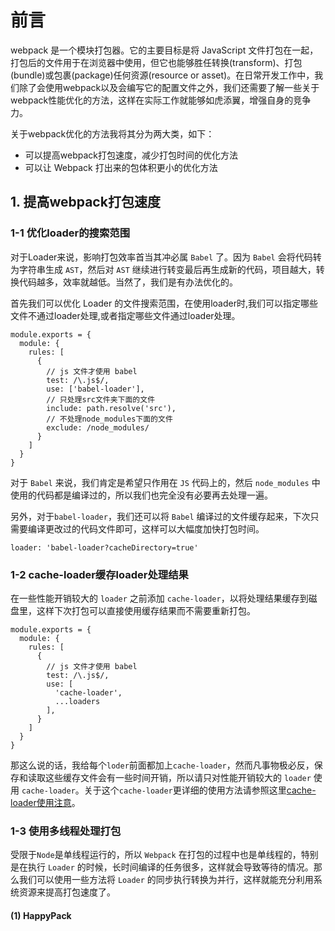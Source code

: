 # 前言

webpack 是一个模块打包器。它的主要目标是将 JavaScript 文件打包在一起，打包后的文件用于在浏览器中使用，但它也能够胜任转换(transform)、打包(bundle)或包裹(package)任何资源(resource or asset)。在日常开发工作中，我们除了会使用webpack以及会编写它的配置文件之外，我们还需要了解一些关于webpack性能优化的方法，这样在实际工作就能够如虎添翼，增强自身的竞争力。

关于webpack优化的方法我将其分为两大类，如下：

- 可以提高webpack打包速度，减少打包时间的优化方法
- 可以让 Webpack 打出来的包体积更小的优化方法

## 1. 提高webpack打包速度

### 1-1 优化loader的搜索范围

对于Loader来说，影响打包效率首当其冲必属 `Babel` 了。因为 `Babel` 会将代码转为字符串生成 `AST`，然后对 `AST` 继续进行转变最后再生成新的代码，项目越大，转换代码越多，效率就越低。当然了，我们是有办法优化的。

首先我们可以优化 Loader 的文件搜索范围，在使用loader时,我们可以指定哪些文件不通过loader处理,或者指定哪些文件通过loader处理。
```
module.exports = {
  module: {
    rules: [
      {
        // js 文件才使用 babel
        test: /\.js$/,
        use: ['babel-loader'],
        // 只处理src文件夹下面的文件
        include: path.resolve('src'),
        // 不处理node_modules下面的文件
        exclude: /node_modules/
      }
    ]
  }
}
```
对于 `Babel` 来说，我们肯定是希望只作用在 `JS` 代码上的，然后 `node_modules` 中使用的代码都是编译过的，所以我们也完全没有必要再去处理一遍。

另外，对于`babel-loader`，我们还可以将 `Babel` 编译过的文件缓存起来，下次只需要编译更改过的代码文件即可，这样可以大幅度加快打包时间。
```
loader: 'babel-loader?cacheDirectory=true'
```
### 1-2 cache-loader缓存loader处理结果

在一些性能开销较大的 `loader` 之前添加 `cache-loader`，以将处理结果缓存到磁盘里，这样下次打包可以直接使用缓存结果而不需要重新打包。
```
module.exports = {
  module: {
    rules: [
      {
        // js 文件才使用 babel
        test: /\.js$/,
        use: [
          'cache-loader',
          ...loaders
        ],
      }
    ]
  }
}
```
那这么说的话，我给每个`loder`前面都加上`cache-loader`，然而凡事物极必反，保存和读取这些缓存文件会有一些时间开销，所以请只对性能开销较大的 `loader` 使用 `cache-loader`。关于这个`cache-loader`更详细的使用方法请参照这里[cache-loader使用注意](https://www.webpackjs.com/loaders/cache-loader/)。

### 1-3 使用多线程处理打包

受限于`Node`是单线程运行的，所以 `Webpack` 在打包的过程中也是单线程的，特别是在执行 `Loader` 的时候，长时间编译的任务很多，这样就会导致等待的情况。那么我们可以使用一些方法将 `Loader` 的同步执行转换为并行，这样就能充分利用系统资源来提高打包速度了。

#### (1) HappyPack



